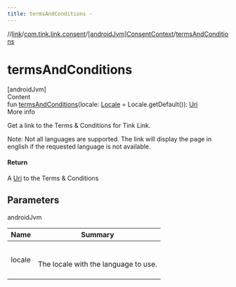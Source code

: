 ```yaml
---
title: termsAndConditions -
---
```

//[link](../../index.md)/[com.tink.link.consent](../index.md)/[[androidJvm]ConsentContext](index.md)/[termsAndConditions](terms-and-conditions.md)



# termsAndConditions  
[androidJvm]  
Content  
fun [termsAndConditions](terms-and-conditions.md)(locale: [Locale](https://developer.android.com/reference/kotlin/java/util/Locale.html) = Locale.getDefault()): [Uri](https://developer.android.com/reference/kotlin/android/net/Uri.html)  
More info  


Get a link to the Terms & Conditions for Tink Link.



Note: Not all languages are supported. The link will display the page in english if the requested language is not available.



#### Return  


A [Uri](https://developer.android.com/reference/kotlin/android/net/Uri.html) to the Terms & Conditions



## Parameters  
  
androidJvm  
  
|  Name|  Summary| 
|---|---|
| <a name="com.tink.link.consent/ConsentContext/termsAndConditions/#java.util.Locale/PointingToDeclaration/"></a>locale| <a name="com.tink.link.consent/ConsentContext/termsAndConditions/#java.util.Locale/PointingToDeclaration/"></a><br><br>The locale with the language to use.<br><br>
  
  



